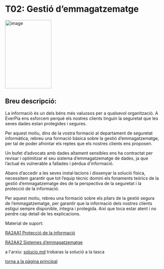 # T02: Gestió d’emmagatzematge

<img width="151" height="223" alt="image" src="https://github.com/user-attachments/assets/7833c11b-96a8-4c58-bf35-c3a637447e85" />

## Breu descripció:

La informació és un dels béns més valuosos per a qualsevol organització.
A EverPia ens esforcem perquè els nostres clients tinguin la seguretat que les seves dades estan protegides i segures.

Per aquest motiu, dins de la vostra formació al departament de seguretat informàtica, rebreu una formació bàsica sobre la gestió d’emmagatzematge, per tal de poder afrontar els reptes que els nostres clients ens proposen.

Un bufet d’advocats amb dades altament sensibles ens ha contractat per revisar i optimitzar el seu sistema d’emmagatzematge de dades, ja que l’actual és vulnerable a fallades i pèrdua d’informació.

Abans d’accedir a les seves instal·lacions i dissenyar la solució física, necessitem garantir que tot l’equip tècnic domini els fonaments teòrics de la gestió d’emmagatzematge des de la perspectiva de la seguretat i la protecció de la informació.

Per aquest motiu, rebreu una formació sobre els pilars de la gestió segura de l’emmagatzematge, per garantir que la informació dels nostres clients estigui sempre disponible, íntegra i protegida.
Així que toca estar atent i no perdre cap detall de les explicacions.

Material de suport:

[RA2AA1 Protecció de la informació](https://docs.google.com/presentation/d/12lUibOLU_6kCJRNg59eXIrDNA6c1a6oK/edit?usp=drive_link&ouid=104728425662496836733&rtpof=true&sd=true)

[RA2AA2 Sistemes d’emmagatzematge](https://docs.google.com/presentation/d/17Yj0kBSwE8ct7ViQuq0a8yqEfUUbrGMt/edit?usp=sharing&ouid=104728425662496836733&rtpof=true&sd=true)


a l'arxiu: [solucio.md](solucio.md) trobaras la solució a la tasca

[torna a la pàgina principal](../README.md)
